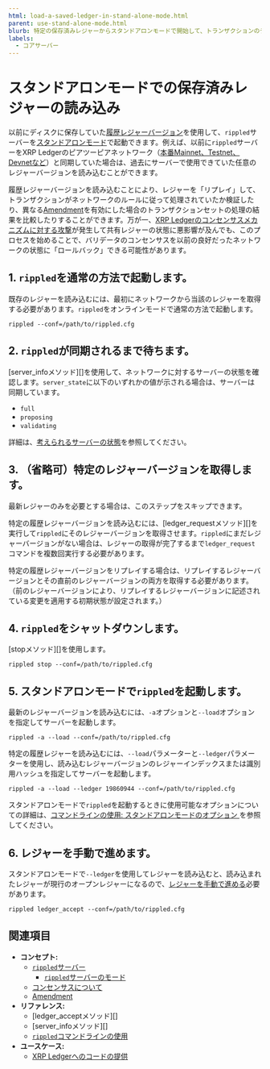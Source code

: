 ```yaml
---
html: load-a-saved-ledger-in-stand-alone-mode.html
parent: use-stand-alone-mode.html
blurb: 特定の保存済みレジャーからスタンドアロンモードで開始して、トランザクションのテストやリプレイを行います。
labels:
  - コアサーバー
---
```

# スタンドアロンモードでの保存済みレジャーの読み込み

以前にディスクに保存していた[履歴レジャーバージョン](../../concepts/ledgers/index.md)を使用して、`rippled`サーバーを[スタンドアロンモード](../../concepts/networks-and-servers/rippled-server-modes.md)で起動できます。例えば、以前に`rippled`サーバーをXRP Ledgerのピアツーピアネットワーク（[本番Mainnet、Testnet、Devnetなど](../../concepts/networks-and-servers/parallel-networks.md)）と同期していた場合は、過去にサーバーで使用できていた任意のレジャーバージョンを読み込むことができます。

履歴レジャーバージョンを読み込むことにより、レジャーを「リプレイ」して、トランザクションがネットワークのルールに従って処理されていたか検証したり、異なる[Amendment](../../concepts/networks-and-servers/amendments.md)を有効にした場合のトランザクションセットの処理の結果を比較したりすることができます。万が一、[XRP Ledgerのコンセンサスメカニズムに対する攻撃](../../concepts/consensus-protocol/consensus-protections.md)が発生して共有レジャーの状態に悪影響が及んでも、このプロセスを始めることで、バリデータのコンセンサスを以前の良好だったネットワークの状態に「ロールバック」できる可能性があります。

## 1. `rippled`を通常の方法で起動します。

既存のレジャーを読み込むには、最初にネットワークから当該のレジャーを取得する必要があります。`rippled`をオンラインモードで通常の方法で起動します。

```
rippled --conf=/path/to/rippled.cfg
```

## 2. `rippled`が同期されるまで待ちます。

[server_infoメソッド][]を使用して、ネットワークに対するサーバーの状態を確認します。`server_state`に以下のいずれかの値が示される場合は、サーバーは同期しています。

* `full`
* `proposing`
* `validating`

詳細は、[考えられるサーバーの状態](../../references/http-websocket-apis/api-conventions/rippled-server-states.md)を参照してください。

## 3. （省略可）特定のレジャーバージョンを取得します。

最新レジャーのみを必要とする場合は、このステップをスキップできます。

特定の履歴レジャーバージョンを読み込むには、[ledger_requestメソッド][]を実行して`rippled`にそのレジャーバージョンを取得させます。`rippled`にまだレジャーバージョンがない場合は、レジャーの取得が完了するまで`ledger_request`コマンドを複数回実行する必要があります。

特定の履歴レジャーバージョンをリプレイする場合は、リプレイするレジャーバージョンとその直前のレジャーバージョンの両方を取得する必要があります。（前のレジャーバージョンにより、リプレイするレジャーバージョンに記述されている変更を適用する初期状態が設定されます。）

## 4. `rippled`をシャットダウンします。

[stopメソッド][]を使用します。

```
rippled stop --conf=/path/to/rippled.cfg
```

## 5. スタンドアロンモードで`rippled`を起動します。

最新のレジャーバージョンを読み込むには、`-a`オプションと`--load`オプションを指定してサーバーを起動します。

```
rippled -a --load --conf=/path/to/rippled.cfg
```

特定の履歴レジャーを読み込むには、`--load`パラメーターと`--ledger`パラメーターを使用し、読み込むレジャーバージョンのレジャーインデックスまたは識別用ハッシュを指定してサーバーを起動します。

```
rippled -a --load --ledger 19860944 --conf=/path/to/rippled.cfg
```

スタンドアロンモードで`rippled`を起動するときに使用可能なオプションについての詳細は、[コマンドラインの使用: スタンドアロンモードのオプション ](commandline-usage.html#スタンドアロンモードのオプション)を参照してください。

## 6. レジャーを手動で進めます。

スタンドアロンモードで`--ledger`を使用してレジャーを読み込むと、読み込まれたレジャーが現行のオープンレジャーになるので、[レジャーを手動で進める](advance-the-ledger-in-stand-alone-mode.md)必要があります。

```
rippled ledger_accept --conf=/path/to/rippled.cfg
```

## 関連項目

- **コンセプト:**
    - [`rippled`サーバー](xrpl-servers.html)
      - [`rippled`サーバーのモード](../../concepts/networks-and-servers/rippled-server-modes.md)
    - [コンセンサスについて](../../concepts/consensus-protocol/index.md)
    - [Amendment](../../concepts/networks-and-servers/amendments.md)
- **リファレンス:**
    - [ledger_acceptメソッド][]
    - [server_infoメソッド][]
    - [`rippled`コマンドラインの使用](../commandline-usage.md)
- **ユースケース:**
    - [XRP Ledgerへのコードの提供](../../resources/contribute-code/contribute-code.md)
